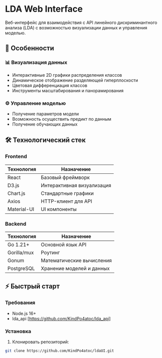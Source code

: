 # LDA Web Interface

Веб-интерфейс для взаимодействия с API линейного дискриминантного анализа (LDA) 
с возможностью визуализации данных и управления моделью.

## 🚀 Особенности

### 📊 Визуализация данных
- Интерактивные 2D графики распределения классов
- Динамическое отображение разделяющей гиперплоскости
- Цветовая дифференциация классов
- Инструменты масштабирования и панорамирования

### ⚙️ Управление моделью
- Получение параметров модели
- Возможность осуществить предикт по данным
- Получение обучающих данных

## 🛠 Технологический стек

### Frontend
| Технология | Назначение |
|------------|------------|
| React      | Базовый фреймворк |
| D3.js      | Интерактивная визуализация |
| Chart.js   | Стандартные графики |
| Axios      | HTTP-клиент для API |
| Material-UI| UI компоненты |

### Backend
| Технология | Назначение |
|------------|------------|
| Go 1.21+   | Основной язык API |
| Gorilla/mux| Роутинг |
| Gonum      | Математические вычисления |
| PostgreSQL | Хранение моделей и данных |

## ⚡️ Быстрый старт

### Требования
- Node.js 16+
- lda_api [https://github.com/KindPo4atoc/lda_api]

### Установка
1. Клонировать репозиторий:
```bash
git clone https://github.com/KindPo4atoc/ldaUI.git
